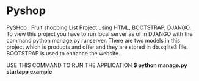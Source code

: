 # Pyshop
PySHop : Fruit shopping List Project using HTML, BOOTSTRAP, DJANGO.
To view this project you have to run local server as of in DJANGO 
with the command python manage.py runserver.
There are two models in this project which is products and offer and they are stored in db.sqlite3 file.
BOOTSTRAP is used to enhance the website.

USE THIS COMMAND TO RUN THE APPLICATION
__$ python manage.py startapp example__
